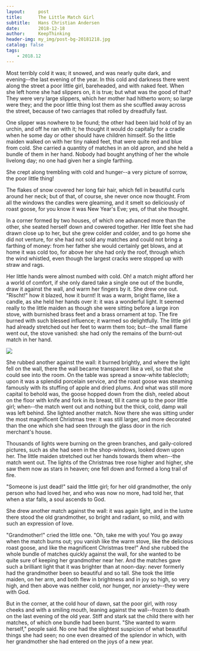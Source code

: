 ```yaml
---
layout:     post
title:      The Little Match Girl
subtitle:   Hans Christian Andersen
date:       2018-12-18
author:     KeepThinking
header-img: my_img/post-bg-20181218.jpg
catalog: false
tags:
    - 2018.12
---
```


Most terribly cold it was; it snowed, and was nearly quite dark, and evening--the last evening of the year. In this cold and darkness there went along the street a poor little girl, bareheaded, and with naked feet. When she left home she had slippers on, it is true; but what was the good of that? They were very large slippers, which her mother had hitherto worn; so large were they; and the poor little thing lost them as she scuffled away across the street, because of two carriages that rolled by dreadfully fast.

One slipper was nowhere to be found; the other had been laid hold of by an urchin, and off he ran with it; he thought it would do capitally for a cradle when he some day or other should have children himself. So the little maiden walked on with her tiny naked feet, that were quite red and blue from cold. She carried a quantity of matches in an old apron, and she held a bundle of them in her hand. Nobody had bought anything of her the whole livelong day; no one had given her a single farthing.

She crept along trembling with cold and hunger--a very picture of sorrow, the poor little thing!

The flakes of snow covered her long fair hair, which fell in beautiful curls around her neck; but of that, of course, she never once now thought. From all the windows the candles were gleaming, and it smelt so deliciously of roast goose, for you know it was New Year's Eve; yes, of that she thought.

In a corner formed by two houses, of which one advanced more than the other, she seated herself down and cowered together. Her little feet she had drawn close up to her, but she grew colder and colder, and to go home she did not venture, for she had not sold any matches and could not bring a farthing of money: from her father she would certainly get blows, and at home it was cold too, for above her she had only the roof, through which the wind whistled, even though the largest cracks were stopped up with straw and rags.

Her little hands were almost numbed with cold. Oh! a match might afford her a world of comfort, if she only dared take a single one out of the bundle, draw it against the wall, and warm her fingers by it. She drew one out. "Rischt!" how it blazed, how it burnt! It was a warm, bright flame, like a candle, as she held her hands over it: it was a wonderful light. It seemed really to the little maiden as though she were sitting before a large iron stove, with burnished brass feet and a brass ornament at top. The fire burned with such blessed influence; it warmed so delightfully. The little girl had already stretched out her feet to warm them too; but--the small flame went out, the stove vanished: she had only the remains of the burnt-out match in her hand.

![](https://i.loli.net/2018/12/18/5c187eedef069.jpg)

She rubbed another against the wall: it burned brightly, and where the light fell on the wall, there the wall became transparent like a veil, so that she could see into the room. On the table was spread a snow-white tablecloth; upon it was a splendid porcelain service, and the roast goose was steaming famously with its stuffing of apple and dried plums. And what was still more capital to behold was, the goose hopped down from the dish, reeled about on the floor with knife and fork in its breast, till it came up to the poor little girl; when--the match went out and nothing but the thick, cold, damp wall was left behind. She lighted another match. Now there she was sitting under the most magnificent Christmas tree: it was still larger, and more decorated than the one which she had seen through the glass door in the rich merchant's house.

Thousands of lights were burning on the green branches, and gaily-colored pictures, such as she had seen in the shop-windows, looked down upon her. The little maiden stretched out her hands towards them when--the match went out. The lights of the Christmas tree rose higher and higher, she saw them now as stars in heaven; one fell down and formed a long trail of fire.

"Someone is just dead!" said the little girl; for her old grandmother, the only person who had loved her, and who was now no more, had told her, that when a star falls, a soul ascends to God.

She drew another match against the wall: it was again light, and in the lustre there stood the old grandmother, so bright and radiant, so mild, and with such an expression of love.

"Grandmother!" cried the little one. "Oh, take me with you! You go away when the match burns out; you vanish like the warm stove, like the delicious roast goose, and like the magnificent Christmas tree!" And she rubbed the whole bundle of matches quickly against the wall, for she wanted to be quite sure of keeping her grandmother near her. And the matches gave such a brilliant light that it was brighter than at noon-day: never formerly had the grandmother been so beautiful and so tall. She took the little maiden, on her arm, and both flew in brightness and in joy so high, so very high, and then above was neither cold, nor hunger, nor anxiety--they were with God.

But in the corner, at the cold hour of dawn, sat the poor girl, with rosy cheeks and with a smiling mouth, leaning against the wall--frozen to death on the last evening of the old year. Stiff and stark sat the child there with her matches, of which one bundle had been burnt. "She wanted to warm herself," people said. No one had the slightest suspicion of what beautiful things she had seen; no one even dreamed of the splendor in which, with her grandmother she had entered on the joys of a new year.
